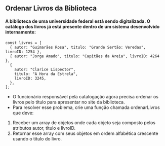## Ordenar Livros da Biblioteca 

#### A biblioteca de uma universidade federal está sendo digitalizada. O catálogo dos livros já está presente dentro de um sistema desenvolvido internamente:

    const livros = [
      { autor: "Guimarães Rosa", titulo: "Grande Sertão: Veredas", livroID: 1254 },
      { autor: "Jorge Amado", titulo: "Capitães da Areia", livroID: 4264 },
      {
        autor: "Clarice Lispector",
        titulo: "A Hora da Estrela",
        livroID: 3245,
      },
    ];

- O funcionário responsável pela catalogação agora precisa ordenar os livros pelo título para apresentar no site da biblioteca.
- Para resolver esse problema, crie uma função chamada ordenarLivros que deve:

1. Receber um array de objetos onde cada objeto seja composto pelos atributos autor, titulo e livroID.
2. Retornar esse array com seus objetos em ordem alfabética crescente usando o titulo do livro. 